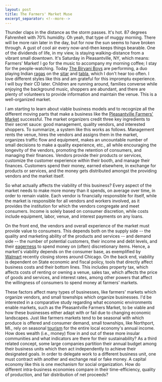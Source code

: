 ```yaml
---
layout: post
title: The Farmers' Market Muse
excerpt_separator: <!--more-->
---
```


Thunder claps in the distance as the storm passes. It's hot. 87 degrees Fahrenheit with 70% humidity. Oh yeah, that type of muggy morning. There will be more rain later in the day, but for now the sun seems to have broken through. A gust of cool air every now-and-then keeps things bearable. One of the dividends of life, in my view, is staying walking-distance from a vibrant small downtown. <!--more--> It's Saturday in Pleasantville, NY, which means: Farmers' Market! I go for the music to accompany my morning coffee; I stay for the people-watching. Today [The Biryani Boys](https://www.thebiryaniboys.com/) are performing, a duo playing Indian [ragas](https://mustafabhagat.bandcamp.com/album/puja) on the [sitar](https://en.wikipedia.org/wiki/Sitar) and [tabla](https://en.wikipedia.org/wiki/Tabla), which I don't hear too often. I love different styles like this and am grateful for this impromptu experience. I will buy their CD later. Children are running around, families converse while enjoying the background music, shoppers are abundant, and there are plenty of volunteers to provide information and maintain the venue. This is a well-organized market.

I am starting to learn about viable business models and to recognize all the different moving parts that make a business like the [Pleasantville Farmers' Market](https://www.pleasantvillefarmersmarket.org/) successful. The market organizers credit three key ingredients to their secret sauce: good management, quality vendors, and interested shoppers. To summarize, a system like this works as follows. Management rents the venue, hires the vendors and assigns them in the market, organizes traffic flow and equipment, makes an uncountable number of small decisions to make a quality experience, etc., all while encouraging the longevity of the vendors, promoting the retention of consumers, and managing their finances. Vendors provide their products or services, customize the customer experience within their booth, and manage their finances. Customers spend their money, earned elsewhere, in exchange for products or services, and the money gets distributed amongst the providing vendors and the market itself. 

So what actually affects the viability of this business? Every aspect of the market needs to make more money than it spends, on average over time, in order to remain viable. Each vendor is financially responsible for itself, while the market is responsible for all vendors and workers involved, as it provides the institution for which the vendors congregate and meet consumers. Income is solely based on consumer discretion, while costs include equipment, labor, venue, and interest payments on any loans. 

On the front end, the vendors and overall experience of the market must provide value to consumers. This depends both on the supply side -- the quality and marketing ability of the products and services --  and demand side -- the number of potential customers, their income and debt levels, and their [eagerness](https://adropintheoceanshop.com/blogs/blog/what-is-manufactured-demand#:~:text=Manufactured%20demand%20is%20a%20marketing,Like%20tap%20water.) to spend money on (often) discretionary items. Hence, a market's viability depends on the consumer base, as exemplified by [Walmart](https://abc7chicago.com/chicago-walmart-stores-closing-near-me-chatham-store-closings/13118712/) recently closing stores around Chicago. On the back end, viability is dependent on State economic and fiscal policy, tools that directly affect business costs and their bottom lines. This includes property tax, which affects costs of renting or owning a venue, sales tax, which affects the price of goods and services, and interest rates, among other powers that affect the willingness of consumers to spend money at farmers' markets. 

These factors affect many types of businesses, like farmers' markets which organize vendors, and small townships which organize businesses. I'd be interested in a comparative study regarding what economic environments enable markets, such as the Pleasantville Farmers Market, to be viable and how these businesses either adapt with or fail due to changing economic landscapes. Just like farmers markets tend to be seasonal with which produce is offered and consumer demand, small townships, like Northport, MI., rely on seasonal [tourism](https://www.michigan.org/city/northport) for the entire local economy's annual income. How does wealth (i.e., money) flow in and out of these more insular communities and what indicators are there for their sustainability? As a third related concept, some large companies partition their annual budget among their business units which then act independently to achieve their designated goals. In order to delegate work to a different business unit, one must contract with another and exchange real or fake money. A capital economy like this is one mechanism for social organization. How do different intra-business economies compare in their time-efficiency, quality of production, and fair distribution of net proceeds?







